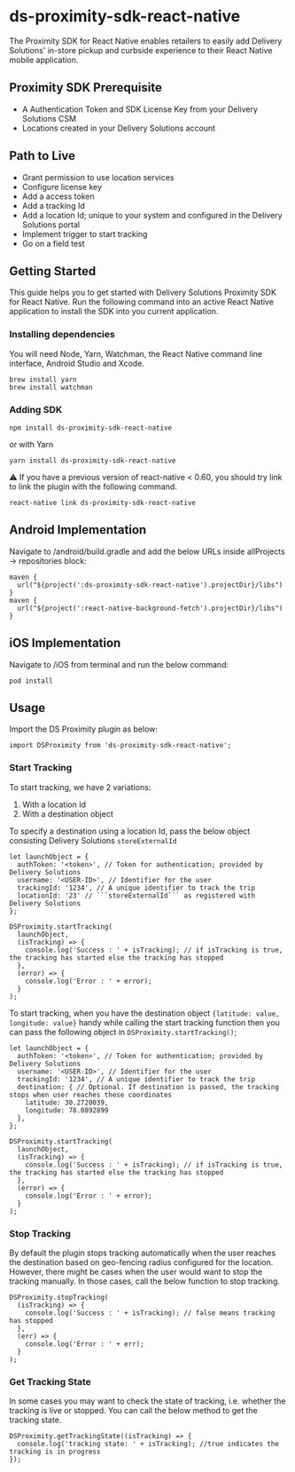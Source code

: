 # ds-proximity-sdk-react-native

The Proximity SDK for React Native enables retailers to easily add Delivery Solutions' in-store pickup and curbside experience to their React Native mobile application.

## Proximity SDK Prerequisite
* A Authentication Token and SDK License Key from your Delivery Solutions CSM
* Locations created in your Delivery Solutions account

## Path to Live
* Grant permission to use location services
* Configure license key
* Add a access token
* Add a tracking Id 
* Add a location Id; unique to your system and configured in the Delivery Solutions portal
* Implement trigger to start tracking
* Go on a field test

## Getting Started

This guide helps you to get started with Delivery Solutions Proximity SDK for React Native. Run the following command into an active React Native application to install the SDK into you current application.

### Installing dependencies

You will need Node, Yarn, Watchman, the React Native command line interface, Android Studio and Xcode.

```
brew install yarn
brew install watchman
```

### Adding SDK

```
npm install ds-proximity-sdk-react-native
```

or with Yarn

```
yarn install ds-proximity-sdk-react-native
```

⚠️  If you have a previous version of react-native < 0.60, you should try link to link the plugin with the following command. 

```
react-native link ds-proximity-sdk-react-native
```

## Android Implementation

Navigate to <Project directory>/android/build.gradle and add the below URLs inside allProjects -> repositories block:

```
maven {
  url("${project(':ds-proximity-sdk-react-native').projectDir}/libs")
}
maven {
  url("${project(':react-native-background-fetch').projectDir}/libs")
}
```

## iOS Implementation

Navigate to <Project directory>/iOS from terminal and run the below command:

```
pod install
```

## Usage
Import the DS Proximity plugin as below:

```
import DSProximity from 'ds-proximity-sdk-react-native';
```

### Start Tracking
To start tracking, we have 2 variations:
1. With a location Id 
2. With a destination object

To specify a destination using a location Id, pass the below object consisting Delivery Solutions ```storeExternalId```

```
let launchObject = {
  authToken: '<token>', // Token for authentication; provided by Delivery Solutions
  username: '<USER-ID>', // Identifier for the user
  trackingId: '1234', // A unique identifier to track the trip
  locationId: '23' // ```storeExternalId``` as registered with Delivery Solutions
};

DSProximity.startTracking(
  launchObject,
  (isTracking) => {
    console.log('Success : ' + isTracking); // if isTracking is true, the tracking has started else the tracking has stopped
  },
  (error) => {
    console.log('Error : ' + error);
  }
);
```

To start tracking, when you have the destination object ```{latitude: value, longitude: value}``` handy while calling the start tracking function then you can pass the following object in ```DSProximity.startTracking()```;

```
let launchObject = {
  authToken: '<token>', // Token for authentication; provided by Delivery Solutions
  username: '<USER-ID>', // Identifier for the user
  trackingId: '1234', // A unique identifier to track the trip
  destination: { // Optional. If destination is passed, the tracking stops when user reaches these coordinates
    latitude: 30.2720039,
    longitude: 78.0892899
  },
};

DSProximity.startTracking(
  launchObject,
  (isTracking) => {
    console.log('Success : ' + isTracking); // if isTracking is true, the tracking has started else the tracking has stopped
  },
  (error) => {
    console.log('Error : ' + error);
  }
);
```

### Stop Tracking

By default the plugin stops tracking automatically when the user reaches the destination based on geo-fencing radius configured for the location. However, there might be cases when the user would want to stop the tracking manually. In those cases, call the below function to stop tracking.

```
DSProximity.stopTracking(
  (isTracking) => {
    console.log('Success : ' + isTracking); // false means tracking has stopped
  },
  (err) => {
    console.log('Error : ' + err);
  }
);
```
### Get Tracking State

In some cases you may want to check the state of tracking, i.e. whether the tracking is live or stopped. You can call the below method to get the tracking state.

```
DSProximity.getTrackingState((isTracking) => {
  console.log('tracking state: ' + isTracking); //true indicates the tracking is in progress
});
```
